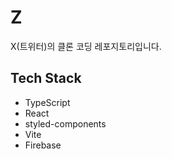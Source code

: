 # Z

X(트위터)의 클론 코딩 레포지토리입니다.

## Tech Stack

- TypeScript
- React
- styled-components
- Vite
- Firebase
